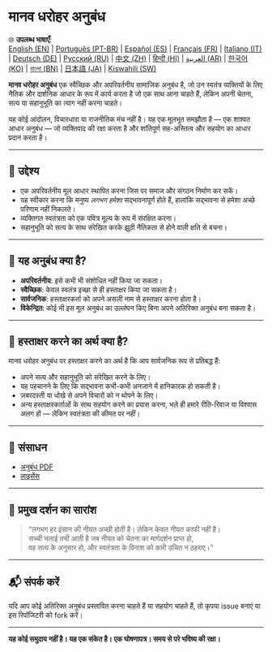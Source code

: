 
# मानव धरोहर अनुबंध

🌐 **उपलब्ध भाषाएँ**:  
[English (EN)](./index.md) | [Português (PT-BR)](./README_pt-BR.md) | [Español (ES)](./README_es.md) | [Français (FR)](./README_fr.md) | [Italiano (IT)](./README_it.md) | [Deutsch (DE)](./README_de.md) | [Русский (RU)](./README_ru.md) | [中文 (ZH)](./README_zh.md) | [हिन्दी (HI)](./README_hi.md) | [العربية (AR)](./README_ar.md) | [한국어 (KO)](./README_ko.md) | [বাংলা (BN)](./README_bn.md) | [日本語 (JA)](./README_ja.md) | [Kiswahili (SW)](./README_sw.md)

**मानव धरोहर अनुबंध** एक स्वैच्छिक और अपरिवर्तनीय सामाजिक अनुबंध है, जो उन स्वतंत्र व्यक्तियों के लिए नैतिक और दार्शनिक आधार के रूप में कार्य करता है जो एक साथ आना चाहते हैं, लेकिन अपनी चेतना, सत्य या सहानुभूति का त्याग नहीं करना चाहते।

यह कोई आंदोलन, विचारधारा या राजनीतिक मंच नहीं है। यह एक मूलभूत समझौता है — एक शाश्वत आधार अनुबंध — जो व्यक्तिवाद की रक्षा करता है और शांतिपूर्ण सह-अस्तित्व और सहयोग का आधार प्रदान करता है।

---

## 🌱 उद्देश्य

- एक अपरिवर्तनीय मूल आधार स्थापित करना जिस पर समाज और संगठन निर्माण कर सकें।
- यह स्वीकार करना कि मनुष्य *लगभग हमेशा* सद्भावनापूर्ण होते हैं, हालांकि सद्भावना से हमेशा अच्छे परिणाम नहीं निकलते।
- व्यक्तिगत स्वतंत्रता को एक पवित्र मूल्य के रूप में संरक्षित करना।
- सहानुभूति को सत्य के साथ संरेखित करके झूठी नैतिकता से होने वाली क्षति से बचना।

---

## 📜 यह अनुबंध क्या है?

- **अपरिवर्तनीय**: इसे कभी भी संशोधित नहीं किया जा सकता।
- **स्वैच्छिक**: केवल स्वतंत्र इच्छा से ही हस्ताक्षर किया जा सकता है।
- **सार्वजनिक**: हस्ताक्षरकर्ता को अपने असली नाम से हस्ताक्षर करना होता है।
- **विकेन्द्रित**: कोई भी इस मूल अनुबंध का उल्लंघन किए बिना अपने अतिरिक्त अनुबंध बना सकता है।

---

## 🔏 हस्ताक्षर करने का अर्थ क्या है?

मानव धरोहर अनुबंध पर हस्ताक्षर करने का अर्थ है कि आप सार्वजनिक रूप से प्रतिबद्ध हैं:

- अपने सत्य और सहानुभूति को संरेखित करने के लिए।
- यह पहचानने के लिए कि सद्भावना कभी-कभी अनजाने में हानिकारक हो सकती है।
- ज़बरदस्ती या धोखे से अपने विचारों को न थोपने के लिए।
- अन्य हस्ताक्षरकर्ताओं के साथ सहयोग करने का प्रयास करना, भले ही हमारे रीति-रिवाज या विश्वास अलग हों — लेकिन स्वतंत्रता की कीमत पर नहीं।

---

## 📎 संसाधन

- [अनुबंध PDF](./assets/pdfs/Manav_Dharohar_Anubandh.pdf)
- [लाइसेंस](./LICENSE)

---

## 🧠 प्रमुख दर्शन का सारांश

> “लगभग हर इंसान की नीयत अच्छी होती है। लेकिन केवल नीयत काफी नहीं है।  
> सच्ची भलाई तभी आती है जब नीयत को चेतना का मार्गदर्शन प्राप्त हो,  
> वह सत्य के अनुसार हो, और स्वतंत्रता के विनाश को कभी उचित न ठहराए।”

---

## 📬 संपर्क करें

यदि आप कोई अतिरिक्त अनुबंध प्रस्तावित करना चाहते हैं या सहयोग चाहते हैं, तो कृपया issue बनाएं या इस रिपॉजिटरी को fork करें।

---

**यह कोई समुदाय नहीं है। यह एक संकेत है। एक घोषणापत्र। समय से परे भविष्य की रक्षा।**
